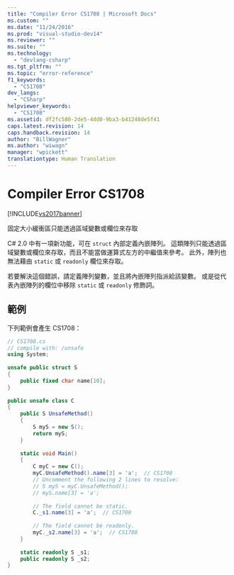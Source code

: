 ```yaml
---
title: "Compiler Error CS1708 | Microsoft Docs"
ms.custom: ""
ms.date: "11/24/2016"
ms.prod: "visual-studio-dev14"
ms.reviewer: ""
ms.suite: ""
ms.technology: 
  - "devlang-csharp"
ms.tgt_pltfrm: ""
ms.topic: "error-reference"
f1_keywords: 
  - "CS1708"
dev_langs: 
  - "CSharp"
helpviewer_keywords: 
  - "CS1708"
ms.assetid: df2fc580-2de5-4dd0-9ba3-b41248de5f41
caps.latest.revision: 14
caps.handback.revision: 14
author: "BillWagner"
ms.author: "wiwagn"
manager: "wpickett"
translationtype: Human Translation
---
```

# Compiler Error CS1708
[!INCLUDE[vs2017banner](../../../csharp/includes/vs2017banner.md)]

固定大小緩衝區只能透過區域變數或欄位來存取  
  
 C\# 2.0 中有一項新功能，可在 `struct` 內部定義內嵌陣列。  這類陣列只能透過區域變數或欄位來存取，而且不能當做運算式左方的中繼值來參考。  此外，陣列也無法藉由 `static` 或 `readonly` 欄位來存取。  
  
 若要解決這個錯誤，請定義陣列變數，並且將內嵌陣列指派給該變數。  或是從代表內嵌陣列的欄位中移除 `static` 或 `readonly` 修飾詞。  
  
## 範例  
 下列範例會產生 CS1708：  
  
```c#  
// CS1708.cs  
// compile with: /unsafe  
using System;  
  
unsafe public struct S  
{  
    public fixed char name[10];  
}  
  
public unsafe class C  
{  
    public S UnsafeMethod()  
    {  
        S myS = new S();  
        return myS;  
    }  
  
    static void Main()  
    {  
        C myC = new C();  
        myC.UnsafeMethod().name[3] = 'a';  // CS1708  
        // Uncomment the following 2 lines to resolve:  
        // S myS = myC.UnsafeMethod();  
        // myS.name[3] = 'a';  
  
        // The field cannot be static.  
        C._s1.name[3] = 'a';  // CS1708  
  
        // The field cannot be readonly.  
        myC._s2.name[3] = 'a';  // CS1708  
    }  
  
    static readonly S _s1;  
    public readonly S _s2;  
}  
```